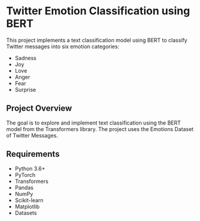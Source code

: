 # Twitter Emotion Classification using BERT

This project implements a text classification model using BERT to classify Twitter messages into six emotion categories:
- Sadness
- Joy
- Love
- Anger
- Fear
- Surprise


## Project Overview

The goal is to explore and implement text classification using the BERT model from the Transformers library. The project uses the Emotions Dataset of Twitter Messages.

## Requirements

- Python 3.6+
- PyTorch
- Transformers
- Pandas
- NumPy
- Scikit-learn
- Matplotlib
- Datasets